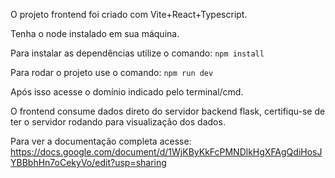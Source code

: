 O projeto frontend foi criado com Vite+React+Typescript.

Tenha o node instalado em sua máquina.

Para instalar as dependências utilize o comando: `npm install`

Para rodar o projeto use o comando: `npm run dev`

Após isso acesse o domínio indicado pelo terminal/cmd.

O frontend consume dados direto do servidor backend flask, certifiqu-se de ter o servidor rodando para visualização dos dados.

Para ver a documentação completa acesse: https://docs.google.com/document/d/1WjKByKkFcPMNDlkHgXFAgQdiHosJYBBbhHn7oCekyVo/edit?usp=sharing
